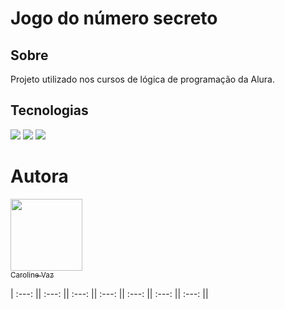 <h1>Jogo do número secreto</h1>

<h2>Sobre</h2>
<p>Projeto utilizado nos cursos de lógica de programação da Alura.</p>

## Tecnologias
<div>
  <img src="https://img.shields.io/badge/HTML-239120?style=for-the-badge&logo=html5&logoColor=white">
  <img src="https://img.shields.io/badge/CSS-239120?&style=for-the-badge&logo=css3&logoColor=white">
  <img src="https://img.shields.io/badge/JavaScript-F7DF1E?style=for-the-badge&logo=javascript&logoColor=black">
</div>

# Autora  

[<img loading="lazy" 
src="https://avatars.githubusercontent.com/u/194549310?v=4" width=115><br><sub>Caroline Vaz</sub>](https://github.com/carolinesvazz) 

| :---: || :---: || :---: || :---: || :---: || :---: || :---: ||
